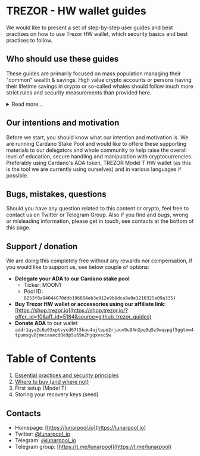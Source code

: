 # TREZOR - HW wallet guides

We would like to present a set of step-by-step user guides and best practises on how to use Trezor HW wallet, which security basics and best practises to follow.

## Who should use these guides

These guides are primarily focused on mass population managing their "common" wealth & savings. High value crypto accounts or persons having their lifetime savings in crypto or so-called whales should follow much more strict rules and security measurements than provided here.

<details>
  <summary>Read more...</summary>

You now probably ask what is a high value, who is a whale or what is the threshhold to follow higher level of security... The right answer is: it's up to you. You have to take into account the risk of losing your crypto and what it would mean to you.

It is also worth mentioning that **TREZOR Model T** is a device you can buy for around 200 USD, **Trezor ONE** for around 70 USD. Of course you can store your 10 millions USD in crypto to that device and we would recommend you that, but with such a large stake you have to know what to do when you lose your device, how to store its recovery keys, to which device it is safe to connect it and so on.

Okay, you probably still need a treshold, right? We would say 100 000 USD is the boundary. If you have less than that in your crypto, it should be okay to follow these recommendations, if you are over, you should consider another measurements, complementary devices and modus operandi.

To get an idea how these another measurements could look like, watch/study these sources:

- **Charles Hoskinson's** YouTube whiteboard video - [Security Foundations: How to Secure Your Wallet Recovery Phrase for Cryptocurrency Wallets](https://www.youtube.com/embed/fqrAzBAi64c)

</details>

## Our intentions and motivation

Before we start, you should know what our intention and motivation is. We are running Cardano Stake Pool and would like to offere these supporting materials to our delegators and whole community to help raise the overall level of education, secure handling and manipulation with cryptocurrencies. Preferably using Cardano's ADA token, TREZOR Model T HW wallet (as this is the tool we are currently using ourselves) and in various languages if possible.

## Bugs, mistakes, questions

Should you have any question related to this content or crypto, feel free to contact us on Twitter or Telegram Group. Also if you find and bugs, wrong or misleading information, please get in touch, see contacts at the bottom of this page.

## Support / donation

We are doing this completely free without any rewards nor compensation, if you would like to support us, see below couple of options:

* **Delegate your ADA to our Cardano stake pool**
  * Ticker: MOON1
  * Pool ID: ```8253f8a94044070ddb196884eb3e912e9b6dca9a0e3210325a09a335)```
* **Buy Trezor HW wallet or accessories using our affiliate link**: [https://shop.trezor.io](https://shop.trezor.io/?offer_id=10&aff_id=5184&source=github_trezor_guides)
* **Donate ADA** to our wallet ```addr1qyv2c6p03xptvycd67t5kuu4ujtppe2rjauv9u94n2pq9q5z9wqspgf5ggtmw4tpumsgv8jmecauecd0e9p5u69n2hjqxvec5w```

# Table of Contents

1. [Essential practices and security principles](docs/01_The_essential_practices_and_principles.md)
1. [Where to buy (and where not)](docs/02_Where_to_buy.md)
1. First setup (Model T)
1. Storing your recovery keys (seed)

## Contacts

* Homepage: [https://lunarpool.io](https://lunarpool.io)
* Twitter: [@lunarpool_io](https://twitter.com/lunarpool_io)
* Telegram: [@lunarpool_io](https://t.me/lunarpool_io)
* Telegram group: [https://t.me/lunarpool](https://t.me/lunarpool)

